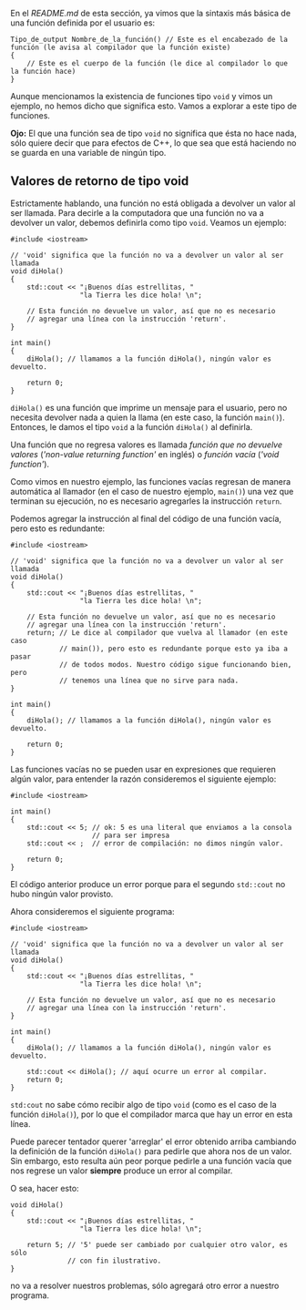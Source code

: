 En el _README.md_ de esta sección, ya vimos que la sintaxis más básica de una función definida por el usuario es:
```
Tipo_de_output Nombre_de_la_función() // Este es el encabezado de la función (le avisa al compilador que la función existe)
{
    // Este es el cuerpo de la función (le dice al compilador lo que la función hace)
}
```

Aunque mencionamos la existencia de funciones tipo `void` y vimos un ejemplo, no hemos dicho que significa esto. Vamos a explorar a este tipo de funciones.

**Ojo:** El que una función sea de tipo `void` no significa que ésta no hace nada, sólo quiere decir que para efectos de C++, lo que sea que está haciendo no se guarda en una variable de ningún tipo.

## Valores de retorno de tipo void
Estrictamente hablando, una función no está obligada a devolver un valor al ser llamada. Para decirle a la computadora que una función no va a devolver un valor, debemos definirla como tipo `void`. Veamos un ejemplo:
```
#include <iostream>

// 'void' significa que la función no va a devolver un valor al ser llamada
void diHola()
{
    std::cout << "¡Buenos días estrellitas, " 
                 "la Tierra les dice hola! \n";

    // Esta función no devuelve un valor, así que no es necesario
    // agregar una línea con la instrucción 'return'.
}

int main()
{
    diHola(); // llamamos a la función diHola(), ningún valor es devuelto.

    return 0;
}
```
`diHola()` es una función que imprime un mensaje para el usuario, pero no necesita devolver nada a quien la llama (en este caso, la función `main()`). Entonces, le damos el tipo `void` a la función `diHola()` al definirla.

Una función que no regresa valores es llamada _función que no devuelve valores_ (_'non-value returning function'_ en inglés) o _función vacía_ (_'void function'_).

Como vimos en nuestro ejemplo, las funciones vacías regresan de manera automática al llamador (en el caso de nuestro ejemplo, `main()`) una vez que terminan su ejecución, no es necesario agregarles la instrucción `return`.

Podemos agregar la instrucción al final del código de una función vacía, pero esto es redundante:
```
#include <iostream>

// 'void' significa que la función no va a devolver un valor al ser llamada
void diHola()
{
    std::cout << "¡Buenos días estrellitas, " 
                 "la Tierra les dice hola! \n";

    // Esta función no devuelve un valor, así que no es necesario
    // agregar una línea con la instrucción 'return'.
    return; // Le dice al compilador que vuelva al llamador (en este caso 
            // main()), pero esto es redundante porque esto ya iba a pasar 
            // de todos modos. Nuestro código sigue funcionando bien, pero
            // tenemos una línea que no sirve para nada.
}

int main()
{
    diHola(); // llamamos a la función diHola(), ningún valor es devuelto.

    return 0;
}
```

Las funciones vacías no se pueden usar en expresiones que requieren algún valor, para entender la razón consideremos el siguiente ejemplo:
```
#include <iostream>

int main()
{
    std::cout << 5; // ok: 5 es una literal que enviamos a la consola
                    // para ser impresa
    std::cout << ;  // error de compilación: no dimos ningún valor.

    return 0;
}
```
El código anterior produce un error porque para el segundo `std::cout` no hubo ningún valor provisto.

Ahora consideremos el siguiente programa:
```
#include <iostream>

// 'void' significa que la función no va a devolver un valor al ser llamada
void diHola()
{
    std::cout << "¡Buenos días estrellitas, " 
                 "la Tierra les dice hola! \n";

    // Esta función no devuelve un valor, así que no es necesario
    // agregar una línea con la instrucción 'return'.
}

int main()
{
    diHola(); // llamamos a la función diHola(), ningún valor es devuelto.

    std::cout << diHola(); // aquí ocurre un error al compilar.
    return 0;
}
```
`std:cout` no sabe cómo recibir algo de tipo `void` (como es el caso de la función `diHola()`), por lo que el compilador marca que hay un error en esta línea.

Puede parecer tentador querer 'arreglar' el error obtenido arriba cambiando la definición de la función `diHola()` para pedirle que ahora nos de un valor. Sin embargo, esto resulta aún peor porque pedirle a una función vacía que nos regrese un valor **siempre** produce un error al compilar.

O sea, hacer esto:
```
void diHola()
{
    std::cout << "¡Buenos días estrellitas, " 
                 "la Tierra les dice hola! \n";

    return 5; // '5' puede ser cambiado por cualquier otro valor, es sólo 
              // con fin ilustrativo.
}
```
no va a resolver nuestros problemas, sólo agregará otro error a nuestro programa.

